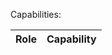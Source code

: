 Capabilities:

| Role                  | Capability                 |
| --------------------- | -------------------------- |
